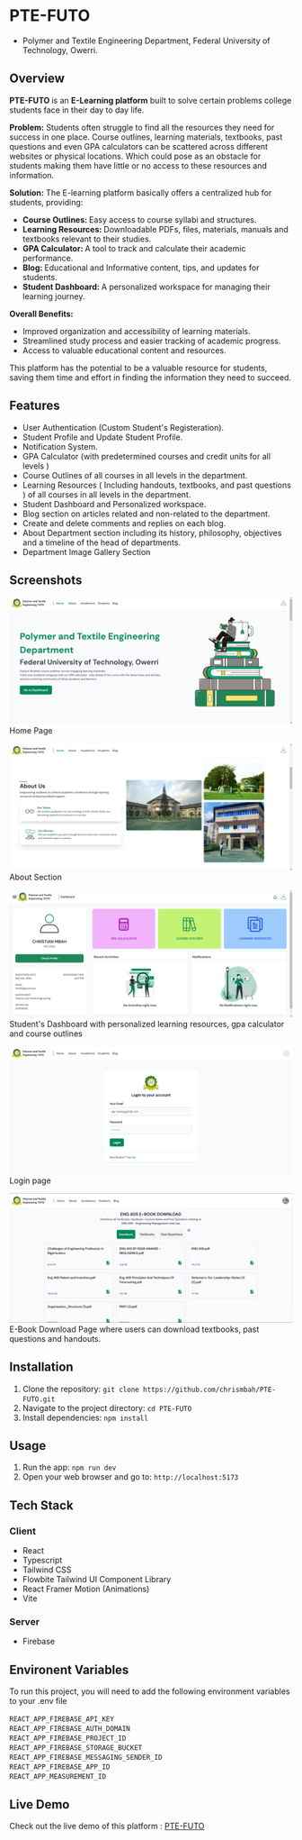 # PTE-FUTO

- Polymer and Textile Engineering Department, Federal University of Technology, Owerri.

## Overview

<b>PTE-FUTO </b> is an <b>E-Learning platform</b> built to solve certain problems college students face in their day to day life.

<b>Problem:</b> Students often struggle to find all the resources they need for success in one place. Course outlines, learning materials, textbooks, past questions and even GPA calculators can be scattered across different websites or physical locations. Which could pose as an obstacle for students making them have little or no access to these resources and information.

<b>Solution:</b> The E-learning platform basically offers a centralized hub for students, providing:

- <b> Course Outlines: </b> Easy access to course syllabi and structures.
- <b> Learning Resources: </b> Downloadable PDFs, files, materials, manuals and textbooks relevant to their studies.
- <b> GPA Calculator: </b> A tool to track and calculate their academic performance.
- <b> Blog: </b> Educational and Informative content, tips, and updates for students.
- <b> Student Dashboard: </b> A personalized workspace for managing their learning journey.

<b>Overall Benefits: </b>

- Improved organization and accessibility of learning materials.
- Streamlined study process and easier tracking of academic progress.
- Access to valuable educational content and resources.

This platform has the potential to be a valuable resource for students, saving them time and effort in finding the information they need to succeed.

## Features

- User Authentication (Custom Student's Registeration).
- Student Profile and Update Student Profile.
- Notification System.
- GPA Calculator (with predetermined courses and credit units for all levels )
- Course Outlines of all courses in all levels in the department.
- Learning Resources ( Including handouts, textbooks, and past questions ) of all courses in all levels in the department.
- Student Dashboard and Personalized workspace.
- Blog section on articles related and non-related to the department.
- Create and delete comments and replies on each blog.
- About Department section including its history, philosophy, objectives and a timeline of the head of departments.
- Department Image Gallery Section

## Screenshots

![Screenshot 1](</public/img/screenshots/Screenshot (4).png>)
Home Page

![Screenshot 2](</public/img/screenshots/Screenshot (5).png>)
About Section

![Screenshot 3](</public/img/screenshots/Screenshot (11).png>)
Student's Dashboard with personalized learning resources, gpa calculator and course outlines

![Screenshot 3](</public/img/screenshots/Screenshot (13).png>)
Login page

![Screenshot 4](</public/img/screenshots/Screenshot (14).png>)
E-Book Download Page where users can download textbooks, past questions and handouts.

## Installation

1. Clone the repository: `git clone https://github.com/chrismbah/PTE-FUTO.git`
2. Navigate to the project directory: `cd PTE-FUTO`
3. Install dependencies: `npm install`

## Usage

1. Run the app: `npm run dev`
2. Open your web browser and go to: `http://localhost:5173`

## Tech Stack

### Client

- React
- Typescript
- Tailwind CSS
- Flowbite Tailwind UI Component Library
- React Framer Motion (Animations)
- Vite

### Server

- Firebase

## Environent Variables

To run this project, you will need to add the following environment variables to your .env file

`REACT_APP_FIREBASE_API_KEY` <br/>
`REACT_APP_FIREBASE_AUTH_DOMAIN` <br/>
`REACT_APP_FIREBASE_PROJECT_ID` <br/>
`REACT_APP_FIREBASE_STORAGE_BUCKET` <br/>
`REACT_APP_FIREBASE_MESSAGING_SENDER_ID` <br/>
`REACT_APP_FIREBASE_APP_ID` <br/>
`REACT_APP_MEASUREMENT_ID` <br/>

## Live Demo

Check out the live demo of this platform : [PTE-FUTO](https://pte-futo.vercel.app)
